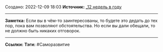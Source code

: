 Создано: 2022-12-09 18:03
**Источник:** [_12 недель в году](_12%20недель%20в%20году.md)
***
**Заметка:**  Если вы в чём-то заинтересованы, то будете это дедать до тех пор, пока вам позволяют обстоятельства. Но если вы дали обещали, то не должно быть никаких отговорок.
***
**Ссылки:** 
**Тэги:** #Саморазвитие 